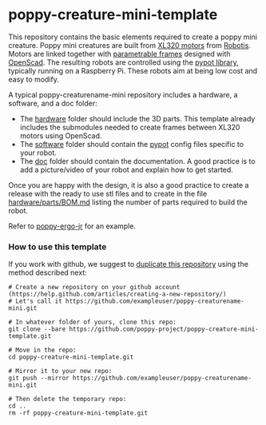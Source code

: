 # poppy-creature-mini-template

This repository contains the basic elements required to create a poppy mini creature. Poppy mini creatures are built from [XL320 motors](http://support.robotis.com/en/product/dynamixel/xl-series/xl-320.htm) from [Robotis](http://en.robotis.com/index/). Motors are linked together with [parametrable frames](https://github.com/jgrizou/robotis-scad) designed with [OpenScad](http://www.openscad.org/). The resulting robots are controlled using the [pypot library](https://github.com/poppy-project/pypot), typically running on a Raspberry Pi. These robots aim at being low cost and easy to modify.

A typical poppy-creaturename-mini repository includes a hardware, a software, and a doc folder:
- The [hardware](hardware) folder should include the 3D parts. This template already includes the submodules needed to create frames between XL320 motors using OpenScad.
- The [software](software) folder should contain the [pypot](https://github.com/poppy-project/pypot) config files specific to your robot.
- The [doc](doc) folder should contain the documentation. A good practice is to add a picture/video of your robot and explain how to get started.

Once you are happy with the design, it is also a good practice to create a release with the ready to use stl files and to create in the file [hardware/parts/BOM.md](hardware/parts/BOM.md) listing the number of parts required to build the robot.

Refer to [poppy-ergo-jr](https://github.com/poppy-project/poppy-ergo-jr) for an example.

### How to use this template

If you work with github, we suggest to [duplicate this repository](https://help.github.com/articles/duplicating-a-repository/) using the method described next:

```
# Create a new repository on your github account (https://help.github.com/articles/creating-a-new-repository/)
# Let's call it https://github.com/exampleuser/poppy-creaturename-mini.git

# In whatever folder of yours, clone this repo:
git clone --bare https://github.com/poppy-project/poppy-creature-mini-template.git

# Move in the repo:
cd poppy-creature-mini-template.git

# Mirror it to your new repo:
git push --mirror https://github.com/exampleuser/poppy-creaturename-mini.git

# Then delete the temporary repo:
cd ..
rm -rf poppy-creature-mini-template.git
```
